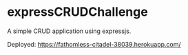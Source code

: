 # expressCRUDChallenge

A simple CRUD application using expressjs. 

Deployed: 
https://fathomless-citadel-38039.herokuapp.com/
